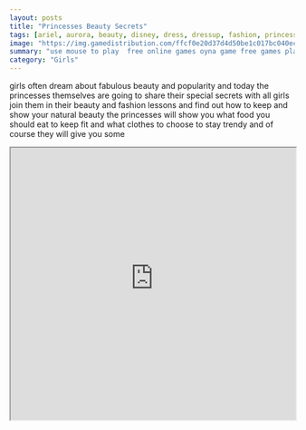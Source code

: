 ```yaml
---
layout: posts
title: "Princesses Beauty Secrets"
tags: [ariel, aurora, beauty, disney, dress, dressup, fashion, princesses, tips, free, online, games, oyna, game, free, games, play, play, games]
image: "https://img.gamedistribution.com/ffcf0e20d37d4d50be1c017bc040ec0f.jpg"
summary: "use mouse to play  free online games oyna game free games play play games"
category: "Girls"
---
```


girls often dream about fabulous beauty and popularity and today the princesses themselves are going to share their special secrets with all girls join them in their beauty and fashion lessons and find out how to keep and show your natural beauty the princesses will show you what food you should eat to keep fit and what clothes to choose to stay trendy and of course they will give you some

<iframe width="100%" height="480px;" src="https://html5.gamedistribution.com/ffcf0e20d37d4d50be1c017bc040ec0f/"></iframe>